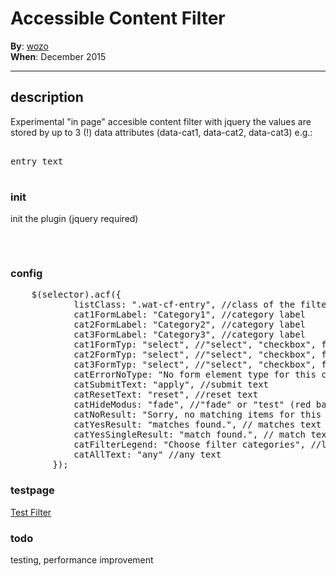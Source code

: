 # Accessible Content Filter 

**By**: [wozo](https://github.com/wozo)  
**When**: December 2015

-----

## description

Experimental "in page" accesible content filter with jquery
the values are stored by up to 3 (!) data attributes (data-cat1, data-cat2, data-cat3) e.g.:
    <pre>
    <div class="wat-cf-entry" data-cat1="American Express, JCB, Diners Club, Mastercard, Visa" data-cat2="Catering, Family, Wifi, Garden" data-cat3="1010"> 
            entry text 
    </div>
    </pre>

### init

init the plugin (jquery required)

<pre>
<script type="text/javascript"> 
$(document).ready(function(){
	$("#wat-cf").acf({});   
});
</script>
</pre>

### config
<pre>
    $(selector).acf({							
			listClass: ".wat-cf-entry", //class of the filterable item
			cat1FormLabel: "Category1", //category label
			cat2FormLabel: "Category2", //category label
			cat3FormLabel: "Category3", //category label
			cat1FormTyp: "select", //"select", "checkbox", false
			cat2FormTyp: "select", //"select", "checkbox", false
			cat3FormTyp: "select", //"select", "checkbox", false
			catErrorNoType: "No form element type for this category defined",  //possible error message
			catSubmitText: "apply", //submit text
			catResetText: "reset", //reset text
			catHideModus: "fade", //"fade" or "test" (red background)
			catNoResult: "Sorry, no matching items for this filter found.", //no item found text
			catYesResult: "matches found.", // matches text
			catYesSingleResult: "match found.", // match text
			catFilterLegend: "Choose filter categories", //legend text
			catAllText: "any" //any text
		});
</pre>

### testpage

[Test Filter](http://web-tech.at/woz/acf/)  

### todo

testing, performance improvement
